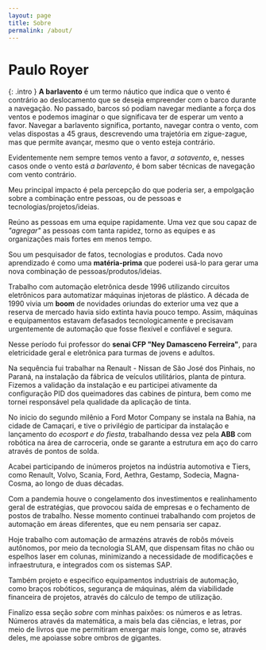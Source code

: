 ```yaml
---
layout: page
title: Sobre
permalink: /about/
---
```

# Paulo Royer
{: .intro }
**A barlavento** é um termo náutico que indica que o vento é contrário ao deslocamento que se deseja empreender com o barco durante a navegação. No passado, barcos só podiam navegar mediante a força dos ventos e podemos imaginar o que significava ter de esperar um vento a favor. Navegar a barlavento significa, portanto, navegar contra o vento, com velas dispostas a 45 graus, descrevendo uma trajetória em zigue-zague, mas que permite avançar, mesmo que o vento esteja contrário.

Evidentemente nem sempre temos vento a favor, *a sotavento*, e, nesses casos onde o vento está *a barlavento*, é bom saber técnicas de navegação com vento contrário.

Meu principal impacto é pela percepção do que poderia ser, a empolgação sobre a combinação entre pessoas, ou de pessoas e tecnologias/projetos/ideias.

Reúno as pessoas em uma equipe rapidamente. Uma vez que sou capaz de *"agregar"* as pessoas com tanta rapidez, torno as equipes e as organizações mais fortes em menos tempo.

Sou um pesquisador de fatos, tecnologias e produtos. Cada novo aprendizado é como uma **matéria-prima** que poderei usá-lo para gerar uma nova combinação de pessoas/produtos/ideias.

Trabalho com automação eletrônica desde 1996 utilizando circuitos eletrônicos para automatizar máquinas injetoras de plástico. A década de 1990 vivia um **boom** de novidades oriundas do exterior uma vez que a reserva de mercado havia sido extinta havia pouco tempo. Assim, máquinas e equipamentos estavam defasados tecnologicamente e precisavam urgentemente de automação que fosse flexível e confiável e segura.

Nesse período fui professor do **senai CFP "Ney Damasceno Ferreira"**, para eletricidade geral e eletrônica para turmas de jovens e adultos.

Na sequência fui trabalhar na Renault - Nissan de São José dos Pinhais, no Paraná, na instalação da fábrica de veículos utilitários, planta de pintura. Fizemos a validação da instalação e eu participei ativamente da configuração PID dos queimadores das cabines de pintura, bem como me tornei responsável pela qualidade da aplicação de tinta.

No inicio do segundo milênio a Ford Motor Company se instala na Bahia, na cidade de Camaçari, e tive o privilégio de participar da instalação e lançamento do *ecosport e do fiesta*, trabalhando dessa vez pela **ABB** com robótica na área de carroceria, onde se garante a estrutura em aço do carro através de pontos de solda.

Acabei participando de inúmeros projetos na indústria automotiva e Tiers, como Renault, Volvo, Scania, Ford, Aethra, Gestamp, Sodecia, Magna-Cosma, ao longo de duas décadas.

Com a pandemia houve o congelamento dos investimentos e realinhamento geral de estratégias, que provocou saída de empresas e o fechamento de postos de trabalho. Nesse momento continuei trabalhando com projetos de automação em áreas diferentes, que eu nem pensaria ser capaz.

Hoje trabalho com automação de armazéns através de robôs móveis autônomos, por meio da tecnologia SLAM, que dispensam fitas no chão ou espelhos laser em colunas, minimizando a necessidade de modificações e infraestrutura, e integrados com os sistemas SAP.

Também projeto e especifico equipamentos industriais de automação, como braços robóticos, segurança de máquinas, além da viabilidade financeira de projetos, através do cálculo de tempo de utilização.

Finalizo essa seção *sobre* com minhas paixões: os números e as letras. Números através da matemática, a mais bela das ciências, e letras, por meio de livros que me permitiram enxergar mais longe, como se, através deles, me apoiasse sobre ombros de gigantes.